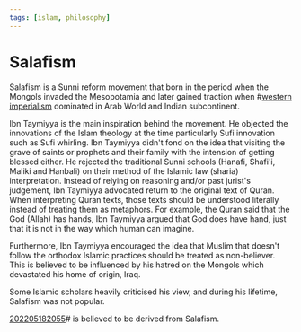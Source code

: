 ```yaml
---
tags: [islam, philosophy]
---
```


# Salafism

Salafism is a Sunni reform movement that born in the period when the Mongols
invaded the Mesopotamia and later gained traction when #[western imperialism](202203051018.md) dominated in Arab World and Indian subcontinent.

Ibn Taymiyya is the main inspiration behind the movement. He objected the
innovations of the Islam theology at the time particularly Sufi innovation such
as Sufi whirling. Ibn Taymiyya didn't fond on the idea that visiting the grave
of saints or prophets and their family with the intension of getting blessed
either. He rejected the traditional Sunni schools (Hanafi, Shafi'i, Maliki and
Hanbali) on their method of the Islamic law (sharia) interpretation. Instead of
relying on reasoning and/or past jurist's judgement, Ibn Taymiyya advocated
return to the original text of Quran. When interpreting Quran texts, those texts
should be understood literally instead of treating them as metaphors. For
example, the Quran said that the God (Allah) has hands, Ibn Taymiyya argued that
God does have hand, just that it is not in the way which human can imagine.

Furthermore, Ibn Taymiyya encouraged the idea that Muslim that doesn't follow
the orthodox Islamic practices should be treated as non-believer. This is
believed to be influenced by his hatred on the Mongols which devastated his home
of origin, Iraq.

Some Islamic scholars heavily criticised his view, and during his lifetime,
Salafism was not popular.

[202205182055](202205182055.md)# is believed to be derived from Salafism.

